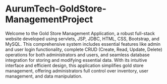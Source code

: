 # AurumTech-GoldStore-ManagementProject
Welcome to the Gold Store Management Application, a robust full-stack website developed using servlets, JSP, JDBC, HTML, CSS, Bootstrap, and MySQL. This comprehensive system includes essential features like admin and user login functionality, complete CRUD (Create, Read, Update, Delete) operations for both administrators and users, and seamless database integration for storing and modifying essential data. With its intuitive interface and efficient design, this application simplifies gold store management, offering administrators full control over inventory, user management, and data manipulation. 
